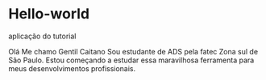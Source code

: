# Hello-world
aplicação do tutorial

Olá Me chamo Gentil Caitano
Sou estudante de ADS pela fatec Zona sul de São Paulo.
Estou começando a estudar essa maravilhosa ferramenta para meus desenvolvimentos profissionais.

